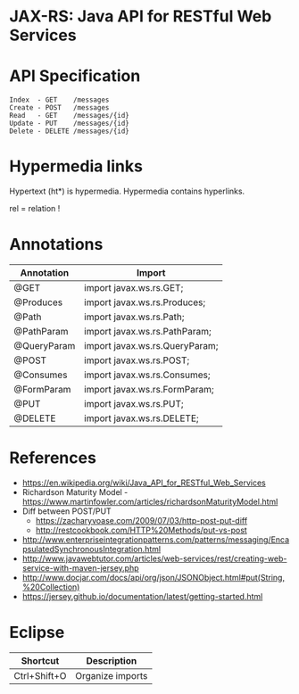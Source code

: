 # JAX-RS: Java API for RESTful Web Services

# API Specification

```
Index  - GET    /messages
Create - POST   /messages
Read   - GET    /messages/{id}
Update - PUT    /messages/{id}
Delete - DELETE /messages/{id}
```

# Hypermedia links

Hypertext (ht\*) is hypermedia. Hypermedia contains hyperlinks.

rel = relation !

# Annotations

Annotation  | Import
----------- | ------
@GET        | import javax.ws.rs.GET;
@Produces   | import javax.ws.rs.Produces;
@Path       | import javax.ws.rs.Path;
@PathParam  | import javax.ws.rs.PathParam;
@QueryParam | import javax.ws.rs.QueryParam;
@POST       | import javax.ws.rs.POST;
@Consumes   | import javax.ws.rs.Consumes;
@FormParam  | import javax.ws.rs.FormParam;
@PUT        | import javax.ws.rs.PUT;
@DELETE     | import javax.ws.rs.DELETE;

# References

* https://en.wikipedia.org/wiki/Java_API_for_RESTful_Web_Services
* Richardson Maturity Model - https://www.martinfowler.com/articles/richardsonMaturityModel.html
* Diff between POST/PUT
    * https://zacharyvoase.com/2009/07/03/http-post-put-diff
    * http://restcookbook.com/HTTP%20Methods/put-vs-post
* http://www.enterpriseintegrationpatterns.com/patterns/messaging/EncapsulatedSynchronousIntegration.html
* http://www.javawebtutor.com/articles/web-services/rest/creating-web-service-with-maven-jersey.php
* http://www.docjar.com/docs/api/org/json/JSONObject.html#put(String,%20Collection)
* https://jersey.github.io/documentation/latest/getting-started.html

# Eclipse

Shortcut | Description
-------- | -----------
Ctrl+Shift+O | Organize imports

